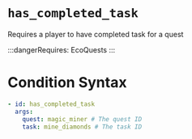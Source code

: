 # `has_completed_task`

Requires a player to have completed task for a quest

:::dangerRequires:
EcoQuests
:::

# Condition Syntax
```yaml
- id: has_completed_task
  args:
    quest: magic_miner # The quest ID
    task: mine_diamonds # The task ID
```
